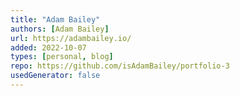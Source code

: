 ```yaml
---
title: "Adam Bailey"
authors: [Adam Bailey]
url: https://adambailey.io/
added: 2022-10-07
types: [personal, blog]
repo: https://github.com/isAdamBailey/portfolio-3
usedGenerator: false
---
```

